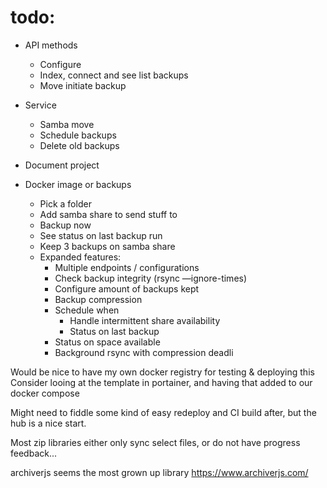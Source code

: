 

# todo:
 * API methods
   * Configure
   * Index, connect and see list backups
   * Move initiate backup
 * Service
   * Samba move
   * Schedule backups
   * Delete old backups
 * Document project













* Docker image or backups
    * Pick a folder
    * Add samba share to send stuff to
    * Backup now
    * See status on last backup run
    * Keep 3 backups on samba share
    * Expanded features:
        * Multiple endpoints / configurations
        * Check backup integrity (rsync —ignore-times)
        * Configure amount of backups kept
        * Backup compression
        * Schedule when
            * Handle intermittent share availability
            * Status on last backup
        * Status on space available
        * Background rsync with compression deadli





Would be nice to have my own docker registry for testing & deploying this
Consider looing at the template in portainer, and having that added to our docker compose

Might need to fiddle some kind of easy redeploy and CI build after, but the hub is a nice start.





Most zip libraries either only sync select files, or do not have progress feedback...


archiverjs seems the most grown up library
https://www.archiverjs.com/
